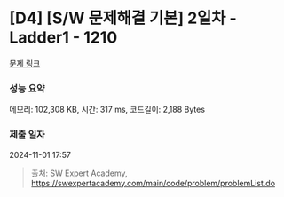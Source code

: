 # [D4] [S/W 문제해결 기본] 2일차 - Ladder1 - 1210 

[문제 링크](https://swexpertacademy.com/main/code/problem/problemDetail.do?contestProbId=AV14ABYKADACFAYh) 

### 성능 요약

메모리: 102,308 KB, 시간: 317 ms, 코드길이: 2,188 Bytes

### 제출 일자

2024-11-01 17:57



> 출처: SW Expert Academy, https://swexpertacademy.com/main/code/problem/problemList.do